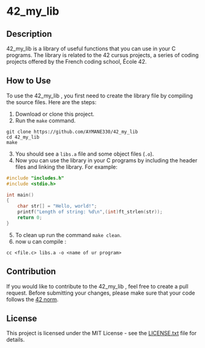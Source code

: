 # 42_my_lib

## Description
42_my_lib is a library of useful functions that you can use in your C programs. The library is related to the 42 cursus projects, a series of coding projects offered by the French coding school, École 42.

## How to Use
To use the 42_my_lib , you first need to create the library file by compiling the source files. Here are the steps:

1. Download or clone this project.
2. Run the `make` command.
```
git clone https://github.com/AYMANE330/42_my_lib
cd 42_my_lib
make
```
3. You should see a `libs.a` file and some object files (`.o`).
4. Now you can use the library in your C programs by including the header files and linking the library. For example:
```c
#include "includes.h"
#include <stdio.h>

int main()
{
    char str[] = "Hello, world!";
    printf("Length of string: %d\n",(int)ft_strlen(str));
    return 0;
}
```
5. To clean up run the command `make clean`.
6. now u can compile :
```
cc <file.c> libs.a -o <name of ur program>
```
## Contribution
If you would like to contribute to the 42_my_lib , feel free to create a pull request. Before submitting your changes, please make sure that your code follows the [42 norm](https://github.com/42School/norminette).

## License
This project is licensed under the MIT License - see the [LICENSE.txt](LICENSE.txt) file for details.
